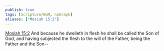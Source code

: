 ```yaml
---
publish: true
tags: [Scripture/BoM, noGraph]
aliases: ["Mosiah 15:2"]
---
```

[Mosiah 15:2](https://churchofjesuschrist.org/study/scriptures/bofm/mosiah/15?lang=eng&id=p2#p2) And because he dwelleth in flesh he shall be called the Son of God, and having subjected the flesh to the will of the Father, being the Father and the Son--
